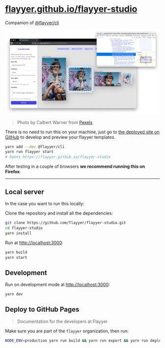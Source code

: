 # [flayyer.github.io/flayyer-studio](https://flayyer.github.io/flayyer-studio)

Companion of [@flayyer/cli](https://github.com/flayyer/flayyer-cli)

[![screenshot of the UI](./.github/screenshot.png)](https://flayyer.github.io/flayyer-studio)

> Photo by Calbert Warner from [Pexels](https://www.pexels.com/photo/woman-above-man-2889943/)

There is no need to run this on your machine, just go to [the deployed site on GitHub](flayyer.github.io/flayyer-studio) to develop and preview your flayyer templates.

```sh
yarn add --dev @flayyer/cli
yarn run flayyer start
# Opens https://flayyer.github.io/flayyer-studio
```

After testing in a couple of browsers **we recommend running this on Firefox**.

---

## Local server

In the case you want to run this locally:

Clone the repository and install all the dependencies:

```sh
git clone https://github.com/flayyer/flayyer-studio.git
cd flayyer-studio
yarn install
```

Run at [http://localhost:3000](http://localhost:3000):

```sh
yarn build
yarn start
```

## Development

Run on development mode at [http://localhost:3000](http://localhost:3000):

```sh
yarn dev
```

## Deploy to GitHub Pages

> Documentation for the developers at Flayyer

Make sure you are part of the `flayyer` organization, then run:

```sh
NODE_ENV=production yarn run build && yarn run export && yarn run deploy
```
